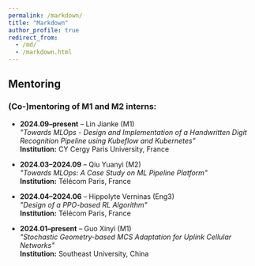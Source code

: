 ```yaml
---
permalink: /markdown/
title: "Markdown"
author_profile: true
redirect_from: 
  - /md/
  - /markdown.html
---
```


## Mentoring

### (Co-)mentoring of M1 and M2 interns:

- **2024.09–present** – Lin Jianke (M1)  
  *"Towards MLOps - Design and Implementation of a Handwritten Digit Recognition Pipeline using Kubeflow and Kubernetes"*  
  **Institution:** CY Cergy Paris University, France  

- **2024.03–2024.09** – Qiu Yuanyi (M2)  
  *"Towards MLOps: A Case Study on ML Pipeline Platform"*  
  **Institution:** Télécom Paris, France  

- **2024.04–2024.06** – Hippolyte Verninas (Eng3)  
  *"Design of a PPO-based RL Algorithm"*  
  **Institution:** Télécom Paris, France  

- **2024.01–present** – Guo Xinyi (M1)  
  *"Stochastic Geometry-based MCS Adaptation for Uplink Cellular Networks"*  
  **Institution:** Southeast University, China  


